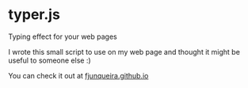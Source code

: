 # typer.js
Typing effect for your web pages

I wrote this small script to use on my web page and thought it might be useful to someone else :)

You can check it out at [fjunqueira.github.io](https://fjunqueira.github.io)
